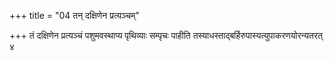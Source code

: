 +++
title = "04 तन् दक्षिणेन प्रत्यञ्चम्"

+++
तं दक्षिणेन प्रत्यञ्चं पशुमवस्थाप्य पृथिव्याः सम्पृचः पाहीति तस्याधस्ताद्बर्हिरुपास्यत्युपाकरणयोरन्यतरत् ४